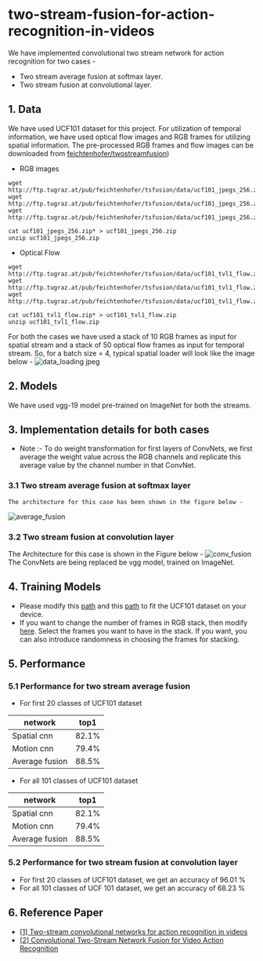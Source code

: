 # two-stream-fusion-for-action-recognition-in-videos
We have implemented convolutional two stream network for action recognition for two cases - 
  * Two stream average fusion at softmax layer.
  * Two stream fusion at convolutional layer.
## 1. Data
We have used UCF101 dataset for this project.
For utilization of temporal information, we have used optical flow images and RGB frames for utilizing spatial information.
The pre-processed RGB frames and flow images can be downloaded from [feichtenhofer/twostreamfusion](https://github.com/feichtenhofer/twostreamfusion))
  * RGB images
  ```
  wget http://ftp.tugraz.at/pub/feichtenhofer/tsfusion/data/ucf101_jpegs_256.zip.001
  wget http://ftp.tugraz.at/pub/feichtenhofer/tsfusion/data/ucf101_jpegs_256.zip.002
  wget http://ftp.tugraz.at/pub/feichtenhofer/tsfusion/data/ucf101_jpegs_256.zip.003
  
  cat ucf101_jpegs_256.zip* > ucf101_jpegs_256.zip
  unzip ucf101_jpegs_256.zip
  ```
  * Optical Flow
  ```
  wget http://ftp.tugraz.at/pub/feichtenhofer/tsfusion/data/ucf101_tvl1_flow.zip.001
  wget http://ftp.tugraz.at/pub/feichtenhofer/tsfusion/data/ucf101_tvl1_flow.zip.002
  wget http://ftp.tugraz.at/pub/feichtenhofer/tsfusion/data/ucf101_tvl1_flow.zip.003
  
  cat ucf101_tvl1_flow.zip* > ucf101_tvl1_flow.zip
  unzip ucf101_tvl1_flow.zip
  ```
For both the cases we have used a stack of 10 RGB frames as input for spatial stream and a stack of 50 optical flow frames as input for temporal stream.
So, for a batch size = 4, typical spatial loader will look like the image below - 
![data_loading jpeg](https://user-images.githubusercontent.com/37335834/40482183-7ea4b7f6-5f71-11e8-93c0-f0867537e107.jpeg)

## 2. Models
We have used vgg-19 model pre-trained on ImageNet for both the streams. 

## 3. Implementation details for both cases
  * Note :- To do weight transformation for first layers of ConvNets, we first average the weight value across the RGB channels and replicate this average value by the channel number in that ConvNet.
  ### 3.1 Two stream average fusion at softmax layer
    The architecture for this case has been shown in the figure below - 
![average_fusion](https://user-images.githubusercontent.com/37335834/40482038-f9e92a4c-5f70-11e8-8abe-db06eee3feb9.jpeg)
   

  ### 3.2 Two stream fusion at convolution layer
  The Architecture for this case is shown in the Figure below - 
![conv_fusion](https://user-images.githubusercontent.com/37335834/40482277-e704793a-5f71-11e8-8ae0-dc6b32bb58d9.jpeg)
  The ConvNets are being replaced be vgg model, trained on ImageNet. 
  
  ## 4. Training Models
  * Please modify this [path](https://github.com/tomar840/two-stream-average-fusion-for-action-recognition-in-videos/blob/master/average_fusion.py#L213) and this [path](https://github.com/tomar840/two-stream-average-fusion-for-action-recognition-in-videos/blob/master/conv_fusion.py#L206) to fit the UCF101 dataset on your device.
  * If you want to change the number of frames in RGB stack, then modify [here](https://github.com/tomar840/two-stream-average-fusion-for-action-recognition-in-videos/blob/master/dataloader/spatiotemporal_loader.py#L83). Select the frames you want to have in the stack. If you want, you can also introduce randomness in choosing the frames for stacking. 

## 5. Performance
 ### 5.1 Performance for two stream average fusion 
 * For first 20 classes of UCF101 dataset

 network      | top1  |
--------------|:-----:|
Spatial cnn   | 82.1% | 
Motion cnn    | 79.4% | 
Average fusion| 88.5% |

 * For all 101 classes of UCF101 dataset

 network      | top1  |
--------------|:-----:|
Spatial cnn   | 82.1% | 
Motion cnn    | 79.4% | 
Average fusion| 88.5% |

 ### 5.2 Performance for two stream fusion at convolution layer
 * For first 20 classes of UCF101 dataset, we get an accuracy of 96.01 % 
 * For all 101 classes of UCF 101 dataset, we get an accuracy of 68.23 % 

## 6. Reference Paper
*  [[1] Two-stream convolutional networks for action recognition in videos](http://papers.nips.cc/paper/5353-two-stream-convolutional)
*  [[2] Convolutional Two-Stream Network Fusion for Video Action Recognition](https://arxiv.org/pdf/1604.06573.pdf)



